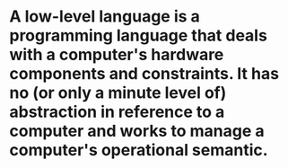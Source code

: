#  A low-level language is a programming language that deals with a computer's hardware components and constraints. It has no (or only a minute level of) abstraction in reference to a computer and works to manage a computer's operational semantic.
